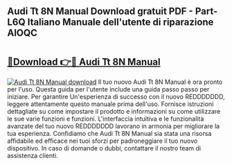 ## Audi Tt 8N Manual Download gratuit PDF - Part-L6Q Italiano Manuale dell'utente di riparazione AlOQC

# <h2><a href="http://dfgqae.blite.top/?on=Audi+Tt+8N+Manual">🔗Download 👉🔴 Audi Tt 8N Manual</a></h2>

[![Audi Tt 8N Manual download](https://i.imgur.com/lujVjoI.png)](http://dfgqae.blite.top/?on=Audi+Tt+8N+Manual)
Il tuo nuovo Audi Tt 8N Manual è ora pronto per l'uso. Questa guida per l'utente include una guida passo passo per iniziare. Per garantire Un'esperienza di successo con il nuovo REDDDDDDD, leggere attentamente questo manuale prima dell'uso. Fornisce istruzioni dettagliate su come impostare il prodotto e informazioni su come utilizzare le sue varie funzioni e funzioni. L'interfaccia intuitiva e le funzionalità avanzate del tuo nuovo REDDDDDDD lavorano in armonia per migliorare la tua esperienza. Confidiamo che Audi Tt 8N Manual sia stata una risorsa affidabile ed efficace nei tuoi sforzi per padroneggiare il tuo nuovo dispositivo. In caso di domande o dubbi, contattare il nostro team di assistenza clienti.
